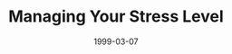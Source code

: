 ---
layout: message
category: message
series: "Cliff Notes for Real Life"
title: "Managing Your Stress Level "
date: 1999-03-07
audio-description: "Is the Bible really relevant to our normal everyday lives? "
audio: ""
audio-title: "Managing Your Stress Level "
audio-duration: ":"
---